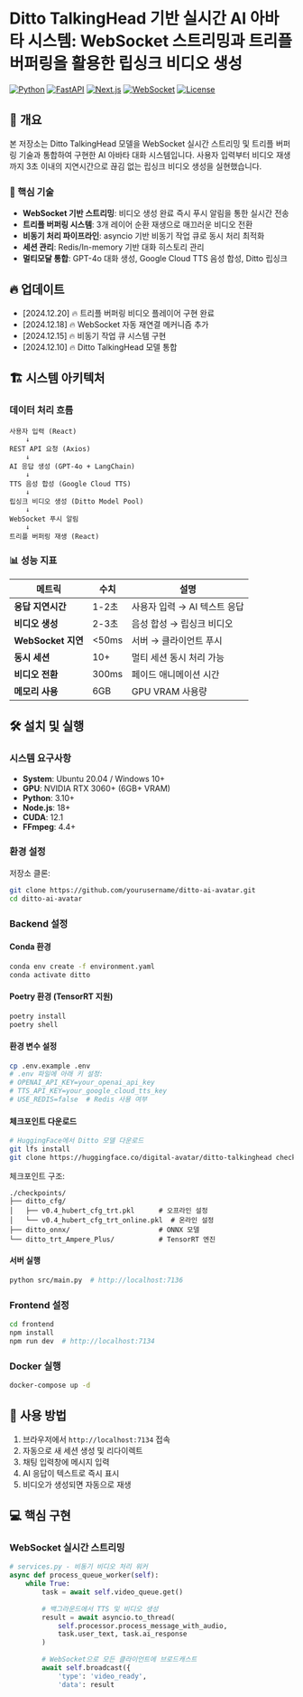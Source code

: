# Ditto TalkingHead 기반 실시간 AI 아바타 시스템: WebSocket 스트리밍과 트리플 버퍼링을 활용한 립싱크 비디오 생성

[![Python](https://img.shields.io/badge/Python-3.10+-blue.svg)](https://www.python.org/)
[![FastAPI](https://img.shields.io/badge/FastAPI-0.104+-green.svg)](https://fastapi.tiangolo.com/)
[![Next.js](https://img.shields.io/badge/Next.js-14-black.svg)](https://nextjs.org/)
[![WebSocket](https://img.shields.io/badge/WebSocket-Streaming-orange.svg)](https://developer.mozilla.org/en-US/docs/Web/API/WebSocket)
[![License](https://img.shields.io/badge/License-Apache%202.0-red.svg)](https://opensource.org/licenses/Apache-2.0)

## 📌 개요

본 저장소는 Ditto TalkingHead 모델을 WebSocket 실시간 스트리밍 및 트리플 버퍼링 기술과 통합하여 구현한 AI 아바타 대화 시스템입니다. 사용자 입력부터 비디오 재생까지 3초 이내의 지연시간으로 끊김 없는 립싱크 비디오 생성을 실현했습니다.

### 🎯 핵심 기술

- **WebSocket 기반 스트리밍**: 비디오 생성 완료 즉시 푸시 알림을 통한 실시간 전송
- **트리플 버퍼링 시스템**: 3개 레이어 순환 재생으로 매끄러운 비디오 전환
- **비동기 처리 파이프라인**: asyncio 기반 비동기 작업 큐로 동시 처리 최적화
- **세션 관리**: Redis/In-memory 기반 대화 히스토리 관리
- **멀티모달 통합**: GPT-4o 대화 생성, Google Cloud TTS 음성 합성, Ditto 립싱크

## 🔥 업데이트

- [2024.12.20] 🔥 트리플 버퍼링 비디오 플레이어 구현 완료
- [2024.12.18] 🔥 WebSocket 자동 재연결 메커니즘 추가
- [2024.12.15] 🔥 비동기 작업 큐 시스템 구현
- [2024.12.10] 🔥 Ditto TalkingHead 모델 통합

## 🏗️ 시스템 아키텍처

### 데이터 처리 흐름

```
사용자 입력 (React)
    ↓
REST API 요청 (Axios)
    ↓
AI 응답 생성 (GPT-4o + LangChain)
    ↓
TTS 음성 합성 (Google Cloud TTS)
    ↓
립싱크 비디오 생성 (Ditto Model Pool)
    ↓
WebSocket 푸시 알림
    ↓
트리플 버퍼링 재생 (React)
```

### 📊 성능 지표

| 메트릭 | 수치 | 설명 |
|--------|------|------|
| **응답 지연시간** | 1-2초 | 사용자 입력 → AI 텍스트 응답 |
| **비디오 생성** | 2-3초 | 음성 합성 → 립싱크 비디오 |
| **WebSocket 지연** | <50ms | 서버 → 클라이언트 푸시 |
| **동시 세션** | 10+ | 멀티 세션 동시 처리 가능 |
| **비디오 전환** | 300ms | 페이드 애니메이션 시간 |
| **메모리 사용** | 6GB | GPU VRAM 사용량 |

## 🛠️ 설치 및 실행

### 시스템 요구사항

- **System**: Ubuntu 20.04 / Windows 10+
- **GPU**: NVIDIA RTX 3060+ (6GB+ VRAM)
- **Python**: 3.10+
- **Node.js**: 18+
- **CUDA**: 12.1
- **FFmpeg**: 4.4+

### 환경 설정

저장소 클론:
```bash
git clone https://github.com/yourusername/ditto-ai-avatar.git
cd ditto-ai-avatar
```

### Backend 설정

#### Conda 환경
```bash
conda env create -f environment.yaml
conda activate ditto
```

#### Poetry 환경 (TensorRT 지원)
```bash
poetry install
poetry shell
```

#### 환경 변수 설정
```bash
cp .env.example .env
# .env 파일에 아래 키 설정:
# OPENAI_API_KEY=your_openai_api_key
# TTS_API_KEY=your_google_cloud_tts_key
# USE_REDIS=false  # Redis 사용 여부
```

#### 체크포인트 다운로드
```bash
# HuggingFace에서 Ditto 모델 다운로드
git lfs install
git clone https://huggingface.co/digital-avatar/ditto-talkinghead checkpoints
```

체크포인트 구조:
```
./checkpoints/
├── ditto_cfg/
│   ├── v0.4_hubert_cfg_trt.pkl      # 오프라인 설정
│   └── v0.4_hubert_cfg_trt_online.pkl  # 온라인 설정
├── ditto_onnx/                      # ONNX 모델
└── ditto_trt_Ampere_Plus/           # TensorRT 엔진
```

#### 서버 실행
```bash
python src/main.py  # http://localhost:7136
```

### Frontend 설정

```bash
cd frontend
npm install
npm run dev  # http://localhost:7134
```

### Docker 실행

```bash
docker-compose up -d
```

## 🚀 사용 방법

1. 브라우저에서 `http://localhost:7134` 접속
2. 자동으로 새 세션 생성 및 리다이렉트
3. 채팅 입력창에 메시지 입력
4. AI 응답이 텍스트로 즉시 표시
5. 비디오가 생성되면 자동으로 재생

## 💻 핵심 구현

### WebSocket 실시간 스트리밍

```python
# services.py - 비동기 비디오 처리 워커
async def process_queue_worker(self):
    while True:
        task = await self.video_queue.get()
        
        # 백그라운드에서 TTS 및 비디오 생성
        result = await asyncio.to_thread(
            self.processor.process_message_with_audio,
            task.user_text, task.ai_response
        )
        
        # WebSocket으로 모든 클라이언트에 브로드캐스트
        await self.broadcast({
            'type': 'video_ready',
            'data': result
